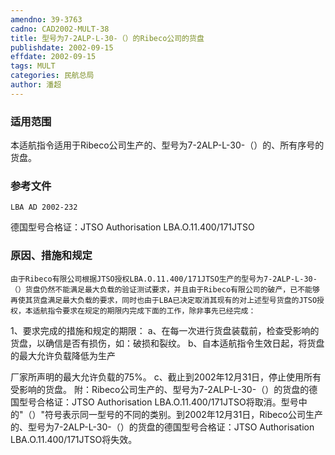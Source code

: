 ```yaml
---
amendno: 39-3763
cadno: CAD2002-MULT-38
title: 型号为7-2ALP-L-30-（）的Ribeco公司的货盘
publishdate: 2002-09-15
effdate: 2002-09-15
tags: MULT
categories: 民航总局
author: 潘超
---
```


### 适用范围 
本适航指令适用于Ribeco公司生产的、型号为7-2ALP-L-30-（）的、所有序号的货盘。

### 参考文件
    LBA AD 2002-232    
德国型号合格证：JTSO Authorisation LBA.O.11.400/171JTSO 

### 原因、措施和规定 
    由于Ribeco有限公司根据JTSO授权LBA.O.11.400/171JTSO生产的型号为7-2ALP-L-30-（）货盘仍然不能满足最大负载的验证测试要求，并且由于Ribeco有限公司的破产，已不能够再使其货盘满足最大负载的要求，同时也由于LBA已决定取消其现有的对上述型号货盘的JTSO授权，本适航指令要求在规定的期限内完成下面的工作，除非事先已经完成： 
1、要求完成的措施和规定的期限：       a、在每一次进行货盘装载前，检查受影响的货盘，以确信是否有损伤，如：破损和裂纹。       b、自本适航指令生效日起，将货盘的最大允许负载降低为生产
       
厂家所声明的最大允许负载的75%。 c、截止到2002年12月31日，停止使用所有受影响的货盘。 
    附：Ribeco公司生产的、型号为7-2ALP-L-30-（）的货盘的德国型号合格证：JTSO Authorisation LBA.O.11.400/171JTSO将取消。型号中的"（）"符号表示同一型号的不同的类别。到2002年12月31日，Ribeco公司生产的、型号为7-2ALP-L-30-（）的货盘的德国型号合格证：JTSO Authorisation LBA.O.11.400/171JTSO将失效。
